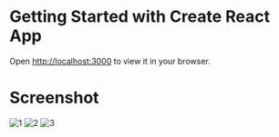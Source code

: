 # Getting Started with Create React App
Open [http://localhost:3000](http://localhost:3000) to view it in your browser.

# Screenshot

![1](https://user-images.githubusercontent.com/55572863/205429756-1a93f4ee-b6cf-481f-8f88-91f8b325dbc6.PNG)
![2](https://user-images.githubusercontent.com/55572863/205429760-7c759c13-142d-471f-a685-a50137469a92.PNG)
![3](https://user-images.githubusercontent.com/55572863/205429765-cf2eed55-d3e4-41e1-8c5c-5d3fb92794ea.PNG)
